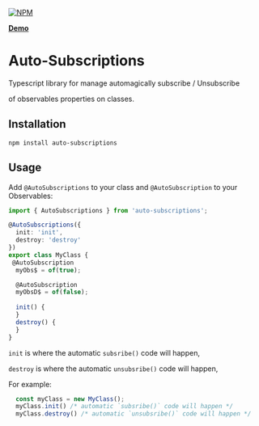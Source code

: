 [![NPM](https://nodei.co/npm/auto-subscriptions.png?downloads=true&downloadRank=true&stars=true)](https://www.npmjs.com/package/auto-subscriptions/)

**[Demo](https://yairtawil.github.io/auto-subscriptions/)**

# Auto-Subscriptions

Typescript library for manage automagically subscribe / Unsubscribe

of observables properties on classes.

## Installation

```shell
npm install auto-subscriptions
```

## Usage

Add `@AutoSubscriptions` to your class and `@AutoSubscription` to your Observables: 

```typescript
import { AutoSubscriptions } from 'auto-subscriptions';

@AutoSubscriptions({
  init: 'init',
  destroy: 'destroy'
})
export class MyClass {
 @AutoSubscription
  myObs$ = of(true);

  @AutoSubscription
  myObsD$ = of(false);
  
  init() {
  }
  destroy() {
  }
}
```
`init` is where the automatic `subsribe()` code will happen,

`destroy` is where the automatic `unsubsribe()` code will happen,

For example:

```typescript
  const myClass = new MyClass();
  myClass.init() /* automatic `subsribe()` code will happen */
  myClass.destroy() /* automatic `unsubsribe()` code will happen */
  
```
